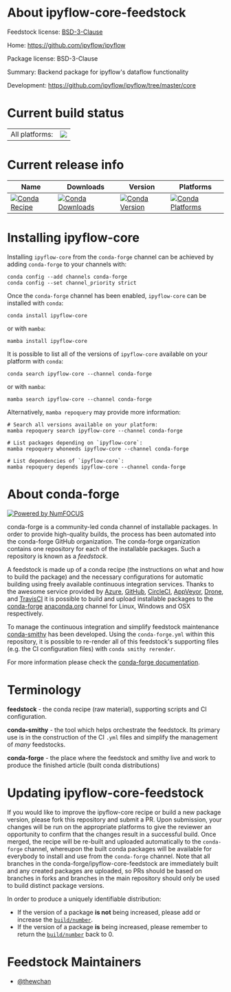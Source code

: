 About ipyflow-core-feedstock
============================

Feedstock license: [BSD-3-Clause](https://github.com/conda-forge/ipyflow-core-feedstock/blob/main/LICENSE.txt)

Home: https://github.com/ipyflow/ipyflow

Package license: BSD-3-Clause

Summary: Backend package for ipyflow's dataflow functionality

Development: https://github.com/ipyflow/ipyflow/tree/master/core

Current build status
====================


<table><tr><td>All platforms:</td>
    <td>
      <a href="https://dev.azure.com/conda-forge/feedstock-builds/_build/latest?definitionId=19711&branchName=main">
        <img src="https://dev.azure.com/conda-forge/feedstock-builds/_apis/build/status/ipyflow-core-feedstock?branchName=main">
      </a>
    </td>
  </tr>
</table>

Current release info
====================

| Name | Downloads | Version | Platforms |
| --- | --- | --- | --- |
| [![Conda Recipe](https://img.shields.io/badge/recipe-ipyflow--core-green.svg)](https://anaconda.org/conda-forge/ipyflow-core) | [![Conda Downloads](https://img.shields.io/conda/dn/conda-forge/ipyflow-core.svg)](https://anaconda.org/conda-forge/ipyflow-core) | [![Conda Version](https://img.shields.io/conda/vn/conda-forge/ipyflow-core.svg)](https://anaconda.org/conda-forge/ipyflow-core) | [![Conda Platforms](https://img.shields.io/conda/pn/conda-forge/ipyflow-core.svg)](https://anaconda.org/conda-forge/ipyflow-core) |

Installing ipyflow-core
=======================

Installing `ipyflow-core` from the `conda-forge` channel can be achieved by adding `conda-forge` to your channels with:

```
conda config --add channels conda-forge
conda config --set channel_priority strict
```

Once the `conda-forge` channel has been enabled, `ipyflow-core` can be installed with `conda`:

```
conda install ipyflow-core
```

or with `mamba`:

```
mamba install ipyflow-core
```

It is possible to list all of the versions of `ipyflow-core` available on your platform with `conda`:

```
conda search ipyflow-core --channel conda-forge
```

or with `mamba`:

```
mamba search ipyflow-core --channel conda-forge
```

Alternatively, `mamba repoquery` may provide more information:

```
# Search all versions available on your platform:
mamba repoquery search ipyflow-core --channel conda-forge

# List packages depending on `ipyflow-core`:
mamba repoquery whoneeds ipyflow-core --channel conda-forge

# List dependencies of `ipyflow-core`:
mamba repoquery depends ipyflow-core --channel conda-forge
```


About conda-forge
=================

[![Powered by
NumFOCUS](https://img.shields.io/badge/powered%20by-NumFOCUS-orange.svg?style=flat&colorA=E1523D&colorB=007D8A)](https://numfocus.org)

conda-forge is a community-led conda channel of installable packages.
In order to provide high-quality builds, the process has been automated into the
conda-forge GitHub organization. The conda-forge organization contains one repository
for each of the installable packages. Such a repository is known as a *feedstock*.

A feedstock is made up of a conda recipe (the instructions on what and how to build
the package) and the necessary configurations for automatic building using freely
available continuous integration services. Thanks to the awesome service provided by
[Azure](https://azure.microsoft.com/en-us/services/devops/), [GitHub](https://github.com/),
[CircleCI](https://circleci.com/), [AppVeyor](https://www.appveyor.com/),
[Drone](https://cloud.drone.io/welcome), and [TravisCI](https://travis-ci.com/)
it is possible to build and upload installable packages to the
[conda-forge](https://anaconda.org/conda-forge) [anaconda.org](https://anaconda.org/)
channel for Linux, Windows and OSX respectively.

To manage the continuous integration and simplify feedstock maintenance
[conda-smithy](https://github.com/conda-forge/conda-smithy) has been developed.
Using the ``conda-forge.yml`` within this repository, it is possible to re-render all of
this feedstock's supporting files (e.g. the CI configuration files) with ``conda smithy rerender``.

For more information please check the [conda-forge documentation](https://conda-forge.org/docs/).

Terminology
===========

**feedstock** - the conda recipe (raw material), supporting scripts and CI configuration.

**conda-smithy** - the tool which helps orchestrate the feedstock.
                   Its primary use is in the construction of the CI ``.yml`` files
                   and simplify the management of *many* feedstocks.

**conda-forge** - the place where the feedstock and smithy live and work to
                  produce the finished article (built conda distributions)


Updating ipyflow-core-feedstock
===============================

If you would like to improve the ipyflow-core recipe or build a new
package version, please fork this repository and submit a PR. Upon submission,
your changes will be run on the appropriate platforms to give the reviewer an
opportunity to confirm that the changes result in a successful build. Once
merged, the recipe will be re-built and uploaded automatically to the
`conda-forge` channel, whereupon the built conda packages will be available for
everybody to install and use from the `conda-forge` channel.
Note that all branches in the conda-forge/ipyflow-core-feedstock are
immediately built and any created packages are uploaded, so PRs should be based
on branches in forks and branches in the main repository should only be used to
build distinct package versions.

In order to produce a uniquely identifiable distribution:
 * If the version of a package **is not** being increased, please add or increase
   the [``build/number``](https://docs.conda.io/projects/conda-build/en/latest/resources/define-metadata.html#build-number-and-string).
 * If the version of a package **is** being increased, please remember to return
   the [``build/number``](https://docs.conda.io/projects/conda-build/en/latest/resources/define-metadata.html#build-number-and-string)
   back to 0.

Feedstock Maintainers
=====================

* [@thewchan](https://github.com/thewchan/)

